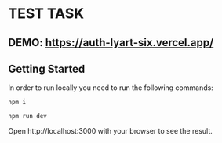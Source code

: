 # TEST TASK

## DEMO: https://auth-lyart-six.vercel.app/

## Getting Started

In order to run locally you need to run the following commands:

```bash
npm i

npm run dev
```

Open http://localhost:3000 with your browser to see the result.

